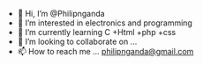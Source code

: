 - 👋 Hi, I’m @Philipnganda
- 👀 I’m interested in electronics and programming 
- 🌱 I’m currently learning C +Html +php +css
- 💞️ I’m looking to collaborate on ...
- 📫 How to reach me ... philipnganda@gmail.com 

<!---
Philipnganda/Philipnganda is a ✨ special ✨ repository because its `README.md` (this file) appears on your GitHub profile.
You can click the Preview link to take a look at your changes.
--->
